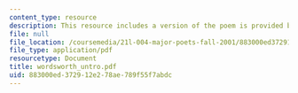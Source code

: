 ```yaml
---
content_type: resource
description: This resource includes a version of the poem is provided by William Wordsworth.
file: null
file_location: /coursemedia/21l-004-major-poets-fall-2001/883000ed372912e278ae789f55f7abdc_wordsworth_untro.pdf
file_type: application/pdf
resourcetype: Document
title: wordsworth_untro.pdf
uid: 883000ed-3729-12e2-78ae-789f55f7abdc
---
```

